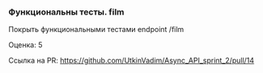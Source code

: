 ### Функциональны тесты. film

Покрыть функциональными тестами endpoint /film 

Оценка: 5

Ссылка на PR: https://github.com/UtkinVadim/Async_API_sprint_2/pull/14
